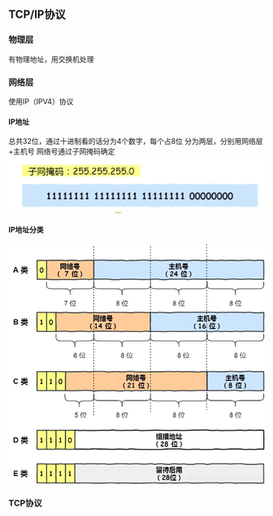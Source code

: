 ## TCP/IP协议
### 物理层
有物理地址，用交换机处理
### 网络层
使用IP（IPV4）协议
#### IP地址
总共32位，通过十进制看的话分为4个数字，每个占8位
分为两层，分别用网络层+主机号
网络号通过子网掩码确定
![enter description here](./images/1714448328494.png)
#### IP地址分类
![enter description here](./images/1714448368643.png)
### TCP协议
